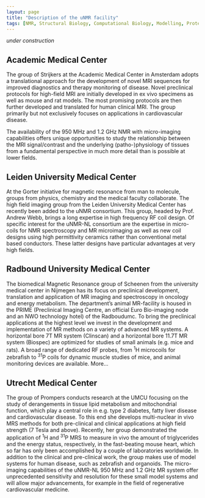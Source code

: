 ```yaml
---
layout: page
title: "Description of the uNMR facility"
tags: [NMR, Structural Biology, Computational Biology, Modelling, Protein Structure]
---
```


*under construction*

## Academic Medical Center


The group of Strijkers at the Academic Medical Center in Amsterdam adopts a translational approach for the development of novel MRI sequences for improved diagnostics and therapy monitoring of disease. Novel preclinical protocols for high-field MRI are initially developed in ex vivo specimens as well as mouse and rat models. The most promising protocols are then further developed and translated for human clinical MRI. The group primarily but not exclusively focuses on applications in cardiovascular disease.

The availability of the 950 MHz and 1.2 GHz NMR with micro-imaging capabilities offers unique opportunities to study the relationship between the MRI signal/contrast and the underlying (patho-)physiology of tissues from a fundamental perspective in much more detail than is possible at lower fields.


## Leiden University Medical Center 

At the Gorter initiative for magnetic resonance from man to molecule, groups from physics, chemistry and the medical faculty collaborate. The high field imaging group from the Leiden University Medical Center has recently been added to the uNMR consortium. This group, headed by Prof. Andrew Webb, brings a long expertise in high frequency RF coil design. Of specific interest for the uNMR-NL consortium are the expertise in micro-coils for NMR spectroscopy and MR microimaging as well as new coil designs using high permittivity ceramics rather than conventional metal based conductors. These latter designs have particular advantages at very high fields.

## Radbound University Medical Center 

The biomedical Magnetic Resonance group of Scheenen from the university medical center in Nijmegen has its focus on preclinical development, translation and application of MR imaging and spectroscopy in oncology and energy metabolism. The department’s animal MR-facility is housed in the PRIME (Preclinical Imaging Centre, an official Euro Bio-imaging node and an NWO technology hotel) of the Radboudumc. To bring the preclinical applications at the highest level we invest in the development and implementation of MR methods on a variety of advanced MR systems. A horizontal bore 7T MR system (Clinscan) and a horizontal bore 11.7T MR system (Biospec) are optimized for studies of small animals (e.g. mice and rats). A broad range of dedicated RF probes, from <sup>1</sup>H microcoils for zebrafish to <sup>31</sup>P coils for dynamic muscle studies of mice, and animal monitoring devices are available. More...

## Utrecht Medical Center

The group of Prompers conducts research at the UMCU focusing on the study of derangements in tissue lipid metabolism and mitochondrial function, which play a central role in e.g. type 2 diabetes, fatty liver disease and cardiovascular disease. To this end she develops multi-nuclear in vivo MRS methods for both pre-clinical and clinical applications at high field strength (7 Tesla and above). Recently, her group demonstrated the application of <sup>1</sup>H and <sup>31</sup>P MRS to measure in vivo the amount of triglycerides and the energy status, respectively, in the fast-beating mouse heart, which so far has only been accomplished by a couple of laboratories worldwide. In addition to the clinical and pre-clinical work, the group makes use of model systems for human disease, such as zebrafish and organoids. The micro-imaging capabilities of the uNMR-NL 950 MHz and 1.2 GHz MR system offer unprecedented sensitivity and resolution for these small model systems and will allow major advancements, for example in the field of regenerative cardiovascular medicine.